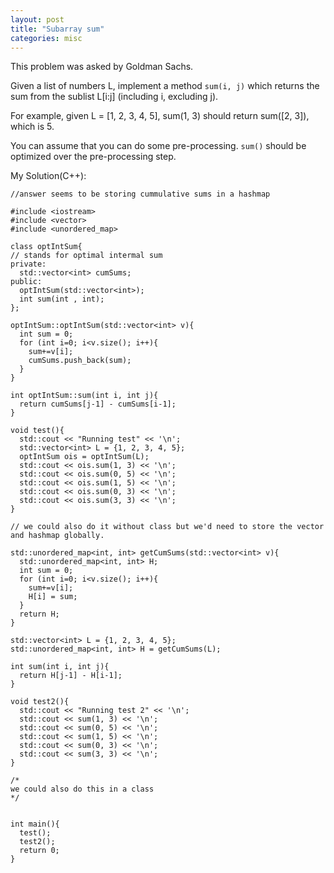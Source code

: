 ```yaml
---
layout: post
title: "Subarray sum"
categories: misc
---
```


This problem was asked by Goldman Sachs.

Given a list of numbers L, implement a method `sum(i, j)` which returns the sum from the sublist L[i:j] (including i, excluding j).

For example, given L = [1, 2, 3, 4, 5], sum(1, 3) should return sum([2, 3]), which is 5.

You can assume that you can do some pre-processing. `sum()` should be optimized over the pre-processing step.


My Solution(C++):
```
//answer seems to be storing cummulative sums in a hashmap

#include <iostream>
#include <vector>
#include <unordered_map>

class optIntSum{
// stands for optimal intermal sum
private:
  std::vector<int> cumSums;
public:
  optIntSum(std::vector<int>);
  int sum(int , int);
};

optIntSum::optIntSum(std::vector<int> v){
  int sum = 0;
  for (int i=0; i<v.size(); i++){
    sum+=v[i];
    cumSums.push_back(sum);
  }
}

int optIntSum::sum(int i, int j){
  return cumSums[j-1] - cumSums[i-1];
}

void test(){
  std::cout << "Running test" << '\n';
  std::vector<int> L = {1, 2, 3, 4, 5};
  optIntSum ois = optIntSum(L);
  std::cout << ois.sum(1, 3) << '\n';
  std::cout << ois.sum(0, 5) << '\n';
  std::cout << ois.sum(1, 5) << '\n';
  std::cout << ois.sum(0, 3) << '\n';
  std::cout << ois.sum(3, 3) << '\n';
}

// we could also do it without class but we'd need to store the vector and hashmap globally.

std::unordered_map<int, int> getCumSums(std::vector<int> v){
  std::unordered_map<int, int> H;
  int sum = 0;
  for (int i=0; i<v.size(); i++){
    sum+=v[i];
    H[i] = sum;
  }
  return H;
}

std::vector<int> L = {1, 2, 3, 4, 5};
std::unordered_map<int, int> H = getCumSums(L);

int sum(int i, int j){
  return H[j-1] - H[i-1];
}

void test2(){
  std::cout << "Running test 2" << '\n';
  std::cout << sum(1, 3) << '\n';
  std::cout << sum(0, 5) << '\n';
  std::cout << sum(1, 5) << '\n';
  std::cout << sum(0, 3) << '\n';
  std::cout << sum(3, 3) << '\n';
}

/*
we could also do this in a class
*/


int main(){
  test();
  test2();
  return 0;
}
```
